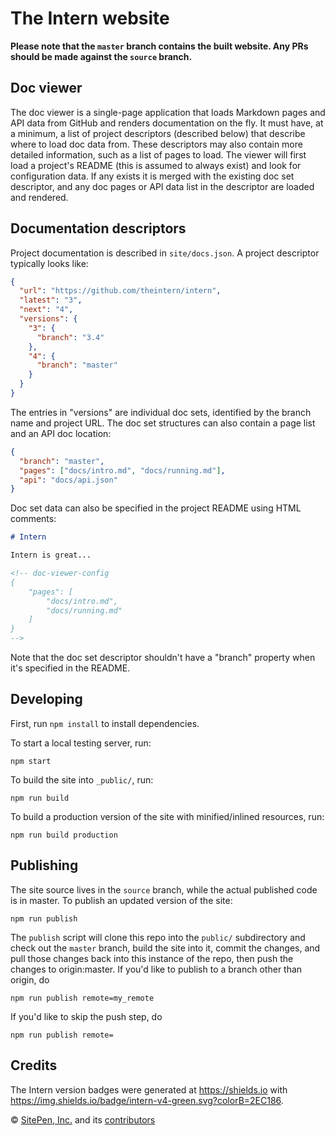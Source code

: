 # The Intern website

**Please note that the `master` branch contains the built website. Any PRs
should be made against the `source` branch.**

## Doc viewer

The doc viewer is a single-page application that loads Markdown pages and API
data from GitHub and renders documentation on the fly. It must have, at a
minimum, a list of project descriptors (described below) that describe where to
load doc data from. These descriptors may also contain more detailed
information, such as a list of pages to load. The viewer will first load a
project's README (this is assumed to always exist) and look for configuration
data. If any exists it is merged with the existing doc set descriptor, and any
doc pages or API data list in the descriptor are loaded and rendered.

## Documentation descriptors

Project documentation is described in `site/docs.json`. A project descriptor
typically looks like:

```json
{
  "url": "https://github.com/theintern/intern",
  "latest": "3",
  "next": "4",
  "versions": {
    "3": {
      "branch": "3.4"
    },
    "4": {
      "branch": "master"
    }
  }
}
```

The entries in "versions" are individual doc sets, identified by the branch name
and project URL. The doc set structures can also contain a page list and an API
doc location:

```json
{
  "branch": "master",
  "pages": ["docs/intro.md", "docs/running.md"],
  "api": "docs/api.json"
}
```

Doc set data can also be specified in the project README using HTML comments:

```md
# Intern

Intern is great...

<!-- doc-viewer-config
{
    "pages": [
		"docs/intro.md",
		"docs/running.md"
	]
}
-->
```

Note that the doc set descriptor shouldn't have a "branch" property when it's
specified in the README.

## Developing

First, run `npm install` to install dependencies.

To start a local testing server, run:

```
npm start
```

To build the site into `_public/`, run:

```
npm run build
```

To build a production version of the site with minified/inlined resources, run:

```
npm run build production
```

## Publishing

The site source lives in the `source` branch, while the actual published code is
in master. To publish an updated version of the site:

```
npm run publish
```

The `publish` script will clone this repo into the `public/` subdirectory and
check out the `master` branch, build the site into it, commit the changes, and
pull those changes back into this instance of the repo, then push the changes to
origin:master. If you'd like to publish to a branch other than origin, do

```
npm run publish remote=my_remote
```

If you'd like to skip the push step, do

```
npm run publish remote=
```

## Credits

The Intern version badges were generated at https://shields.io with
https://img.shields.io/badge/intern-v4-green.svg?colorB=2EC186.

© [SitePen, Inc.](http://sitepen.com) and its
[contributors](https://github.com/theintern/theintern.github.io/graphs/contributors)
